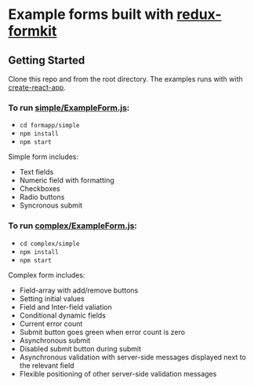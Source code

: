 # Example forms built with  [redux-formkit](https://github.com/chrisfield/redux-formkit)


## Getting Started

Clone this repo and from the root directory. The examples runs with with [create-react-app](https://github.com/facebook/create-react-app). 

### To run [simple/ExampleForm.js](https://github.com/chrisfield/formapp/blob/master/simple/src/components/ExampleForm.js):

* `cd formapp/simple`
* `npm install`
* `npm start`

Simple form includes:
* Text fields
* Numeric field with formatting
* Checkboxes
* Radio buttons
* Syncronous submit


### To run [complex/ExampleForm.js](https://github.com/chrisfield/formapp/blob/master/complex/src/components/ExampleForm.js):
* `cd complex/simple`
* `npm install`
* `npm start`

Complex form includes:
* Field-array with add/remove buttons
* Setting initial values
* Field and Inter-field valiation
* Conditional dynamic fields
* Current error count
* Submit button goes green when error count is zero
* Asynchronous submit
* Disabled submit button during submit
* Asynchronous validation with server-side messages displayed next to the relevant field
* Flexible positioning of other server-side validation messages

